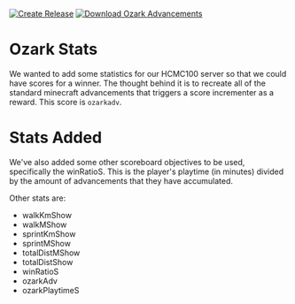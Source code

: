 [![Create Release](https://img.shields.io/github/workflow/status/ozarkcraft/ozark_stats/Create%20Release?style=for-the-badge)](https://github.com/ozarkcraft/ozark_stats/actions/workflows/main.yml)
[![Download Ozark Advancements](https://img.shields.io/badge/download-ozark_stats.zip-blue?style=for-the-badge)](https://github.com/ozarkcraft/ozark_stats/releases/download/v0.1.1/ozark_stats-v0.1.1.zip)

# Ozark Stats
We wanted to add some statistics for our HCMC100 server so that we could have
scores for a winner.  The thought behind it is to recreate all of the standard
minecraft advancements that triggers a score incrementer as a reward.  This
score is `ozarkadv`.

# Stats Added
We've also added some other scoreboard objectives to be used, specifically the 
winRatioS.  This is the player's playtime (in minutes) divided by the amount of
advancements that they have accumulated.

Other stats are:

* walkKmShow
* walkMShow
* sprintKmShow
* sprintMShow
* totalDistMShow
* totalDistShow
* winRatioS
* ozarkAdv
* ozarkPlaytimeS
